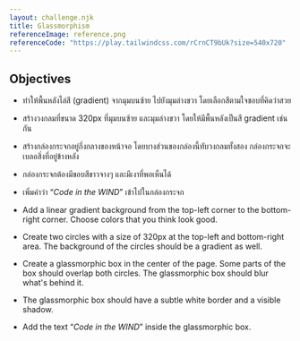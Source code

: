 ```yaml
---
layout: challenge.njk
title: Glassmorphism
referenceImage: reference.png
referenceCode: "https://play.tailwindcss.com/rCrnCT9bUk?size=540x720"
---
```


## Objectives

<div class="objectives" lang="th">

- ทำให้พื้นหลังไล่สี (gradient) จากมุมบนซ้าย ไปยังมุมล่างขวา โดยเลือกสีตามใจชอบที่คิดว่าสวย

- สร้างวงกลมที่ขนาด 320px ที่มุมบนซ้าย และมุมล่างขวา โดยให้มีพื้นหลังเป็นสี gradient เช่นกัน

- สร้างกล่องกระจกอยู่กึ่งกลางของหน้าจอ โดยบางส่วนของกล่องนี้ทับวงกลมทั้งสอง กล่องกระจกจะเบลอสิ่งที่อยู่ข้างหลัง

- กล่องกระจกต้องมีขอบสีขาวจางๆ และมีเงาที่พอเห็นได้

- เพิ่มคำว่า “<em>Code in the WIND</em>” เข้าไปในกล่องกระจก

</div>

<div class="objectives" lang="en">

- Add a linear gradient background from the top-left corner to the bottom-right corner. Choose colors that you think look good.

- Create two circles with a size of 320px at the top-left and bottom-right area. The background of the circles should be a gradient as well.

- Create a glassmorphic box in the center of the page. Some parts of the box should overlap both circles. The glassmorphic box should blur what's behind it.

- The glassmorphic box should have a subtle white border and a visible shadow.

- Add the text “<em>Code in the WIND</em>” inside the glassmorphic box.

</div>
